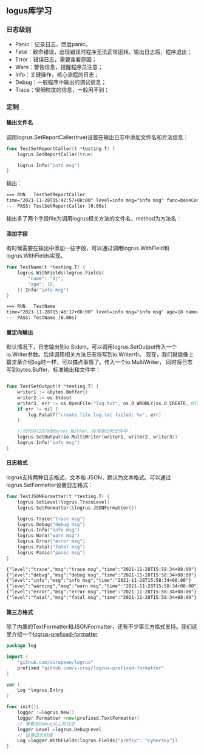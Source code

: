 ## logus库学习

### 日志级别

- Panic：记录日志，然后panic。
- Fatal：致命错误，出现错误时程序无法正常运转。输出日志后，程序退出；
- Error：错误日志，需要查看原因；
- Warn：警告信息，提醒程序员注意；
- Info：关键操作，核心流程的日志；
- Debug：一般程序中输出的调试信息；
- Trace：很细粒度的信息，一般用不到；


### 定制
#### 输出文件名
调用logrus.SetReportCaller(true)设置在输出日志中添加文件名和方法信息：
```go
func TestSetReportCaller(t *testing.T) {
	logrus.SetReportCaller(true)

	logrus.Info("info msg")
}
```
输出：
```txt
=== RUN   TestSetReportCaller
time="2021-11-28T15:42:57+08:00" level=info msg="info msg" func=baseCode/common-lib/logus.TestSetReportCaller file="/Users/xxx/Desktop/go/src/baseCode/common-lib/logus/logus_test.go:23"
--- PASS: TestSetReportCaller (0.00s)
```

输出多了两个字段file为调用logrus相关方法的文件名，method为方法名：

#### 添加字段
有时候需要在输出中添加一些字段，可以通过调用logrus.WithField和logrus.WithFields实现。
```go
func TestName(t *testing.T) {
	logrus.WithFields(logrus.Fields{
		"name": "dj",
		"age": 18,
	}).Info("info msg")
}
```

```txt
=== RUN   TestName
time="2021-11-28T15:48:17+08:00" level=info msg="info msg" age=18 name=dj
--- PASS: TestName (0.00s)
```

#### 重定向输出
默认情况下，日志输出到io.Stderr。可以调用logrus.SetOutput传入一个io.Writer参数。后续调用相关方法日志将写到io.Writer中。
现在，我们就能像上篇文章介绍log时一样，可以搞点事情了。传入一个io.MultiWriter，
同时将日志写到bytes.Buffer、标准输出和文件中：
```go

func TestSetOutput(t *testing.T) {
	writer1 := &bytes.Buffer{}
	writer2 := os.Stdout
	writer3, err := os.OpenFile("log.txt", os.O_WRONLY|os.O_CREATE, 0755)
	if err != nil {
		log.Fatalf("create file log.txt failed: %v", err)
	}

	//同时将日志写到bytes.Buffer、标准输出和文件中：
	logrus.SetOutput(io.MultiWriter(writer1, writer2, writer3))
	logrus.Info("info msg")
}
```

#### 日志格式
logrus支持两种日志格式，文本和 JSON，默认为文本格式。可以通过logrus.SetFormatter设置日志格式：

```go
func TestJSONFormatter(t *testing.T) {
	logrus.SetLevel(logrus.TraceLevel)
	logrus.SetFormatter(&logrus.JSONFormatter{})

	logrus.Trace("trace msg")
	logrus.Debug("debug msg")
	logrus.Info("info msg")
	logrus.Warn("warn msg")
	logrus.Error("error msg")
	logrus.Fatal("fatal msg")
	logrus.Panic("panic msg")
}
```

```txt
{"level":"trace","msg":"trace msg","time":"2021-11-28T15:58:34+08:00"}
{"level":"debug","msg":"debug msg","time":"2021-11-28T15:58:34+08:00"}
{"level":"info","msg":"info msg","time":"2021-11-28T15:58:34+08:00"}
{"level":"warning","msg":"warn msg","time":"2021-11-28T15:58:34+08:00"}
{"level":"error","msg":"error msg","time":"2021-11-28T15:58:34+08:00"}
{"level":"fatal","msg":"fatal msg","time":"2021-11-28T15:58:34+08:00"}
```

#### 第三方格式
除了内置的TextFormatter和JSONFormatter，还有不少第三方格式支持。我们这里介绍一个[logrus-prefixed-formatter](https://github.com/x-cray/logrus-prefixed-formatter)

```go
package log

import (
	"github.com/sirupsen/logrus"
	prefixed "github.com/x-cray/logrus-prefixed-formatter"
)

var (
	Log *logrus.Entry
)

func init(){
	logger :=logrus.New()
	logger.Formatter =new(prefixed.TextFormatter)
	// 等看到debug以上的日志
	logger.Level =logrus.DebugLevel
	// 设置日志前缀
	Log =logger.WithFields(logrus.Fields{"prefix": "cybersky"})
}
```



















